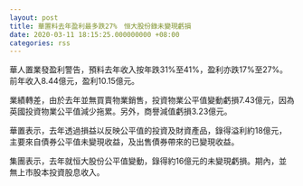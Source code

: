 ```yaml
---
layout: post
title: 華置料去年盈利最多跌27%　恒大股份錄未變現虧損
date: 2020-03-11 18:15:25.000000000 +08:00
categories: rss
---
```


華人置業發盈利警告，預料去年收入按年跌31%至41%，盈利亦跌17%至27%。前年收入8.44億元，盈利10.15億元。

業績轉差，由於去年並無買賣物業銷售，投資物業公平值變動虧損7.43億元，因為英國投資物業公平值減少拖累。另外，商譽減值虧損3.23億元。

華置表示，去年透過損益以反映公平值的投資及財資產品，錄得溢利約18億元，主要來自債券公平值未變現收益，及出售債券帶來的已變現收益。

集團表示，去年就恒大股份公平值變動，錄得約16億元的未變現虧損。期內，並無上市股本投資股息收入。
